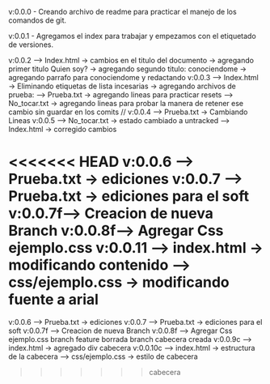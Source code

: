 v:0.0.0     - Creando archivo de readme para practicar el manejo de los comandos de git.

v:0.0.1     - Agregamos el index para trabajar y empezamos con el etiquetado de versiones.

v:0.0.2     --> Index.html      -> cambios en el titulo del documento
                                -> agregando primer titulo Quien soy?
                                -> agregando segundo titulo:    conociendome
                               -> agregando parrafo para conociendome  y redactando
v:0.0.3     --> Index.html      -> Eliminando etiquetas de lista incesarias
                                -> agregando archivos de prueba:
            --> Prueba.txt      -> agregando lineas para practicar resets
            --> No_tocar.txt    -> agregando lineas para probar la  manera de retener ese cambio sin guardar en los comits
// v:0.0.4 --> Prueba.txt      -> Cambiando Lineas
v:0.0.5     --> No_tocar.txt    -> estado cambiado a untracked
            --> Index.html      -> corregido cambios

<<<<<<< HEAD
v:0.0.6 --> Prueba.txt      -> ediciones
v:0.0.7 --> Prueba.txt      -> ediciones para el soft
v:0.0.7f--> Creacion de nueva Branch
v:0.0.8f--> Agregar Css ejemplo.css
v:0.0.11    --> index.html      -> modificando contenido
            --> css/ejemplo.css -> modificando fuente a arial
=======
v:0.0.6     --> Prueba.txt      -> ediciones
v:0.0.7     --> Prueba.txt      -> ediciones para el soft
v:0.0.7f    --> Creacion de nueva Branch
v:0.0.8f    --> Agregar Css ejemplo.css
branch feature borrada
branch cabecera creada
v:0.0.9c    --> index.html      -> agregado div cabecera
v:0.0.10c   --> index.html      -> estructura de la cabecera
            --> css/ejemplo.css -> estilo de cabecera
>>>>>>> cabecera
